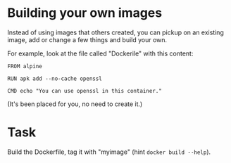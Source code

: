 # Building your own images

Instead of using images that others created, you can pickup on an existing image, add or change a few things and build your own.

For example, look at the file called "Dockerile" with this content:

````
FROM alpine

RUN apk add --no-cache openssl

CMD echo "You can use openssl in this container."
````

(It's been placed for you, no need to create it.)

# Task
Build the Dockerfile, tag it with "myimage" (hint `docker build --help`).
